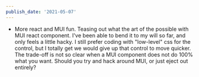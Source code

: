 ```yaml
---
publish_date: '2021-05-07'
---
```


- More react and MUI fun. Teasing out what the art of the possible with MUI react component. I've been able to bend it to my will so far, and only feels a little hacky. I still prefer coding with "low-level" css for the control, but I totally get we would give up that control to move quicker. The trade-off is not so clear when a MUI component does not do 100% what you want. Should you try and hack around MUI, or just eject out entirely?
